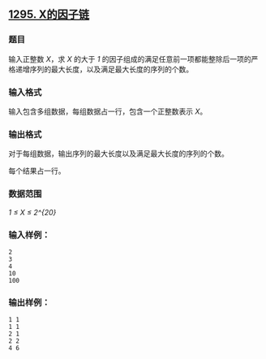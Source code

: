 ## [1295. X的因子链](https://www.acwing.com/problem/content/1297/)

### 题目

输入正整数 *X*，求 *X* 的大于 *1* 的因子组成的满足任意前一项都能整除后一项的严格递增序列的最大长度，以及满足最大长度的序列的个数。

### 输入格式

输入包含多组数据，每组数据占一行，包含一个正整数表示 *X*。

### 输出格式

对于每组数据，输出序列的最大长度以及满足最大长度的序列的个数。

每个结果占一行。

### 数据范围

*1 ≤ X ≤ 2^{20}*

### 输入样例：

```
2
3
4
10
100
```

### 输出样例：

```
1 1
1 1
2 1
2 2
4 6
```
